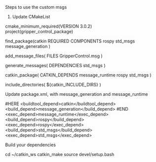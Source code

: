Steps to use the custom msgs


1. Update CMakeList 

cmake_minimum_required(VERSION 3.0.2)
project(gripper_control_package)

find_package(catkin REQUIRED COMPONENTS
  rospy
  std_msgs
  message_generation
)

add_message_files(
  FILES
  GripperControl.msg
)

generate_messages(
  DEPENDENCIES
  std_msgs
)

catkin_package(
  CATKIN_DEPENDS message_runtime rospy std_msgs
)

include_directories(
  ${catkin_INCLUDE_DIRS}
)



Update package.xml, with message_generation and message_runtime 

<?xml version="1.0"?>
<package format="2">

  #HERE 
  <buildtool_depend>catkin</buildtool_depend>
  <build_depend>message_generation</build_depend>
  #END
  <exec_depend>message_runtime</exec_depend>
  <build_depend>rospy</build_depend>
  <exec_depend>rospy</exec_depend>
  <build_depend>std_msgs</build_depend>
  <exec_depend>std_msgs</exec_depend>
</package>


Build your dependencies 

cd ~/catkin_ws
catkin_make
source devel/setup.bash





